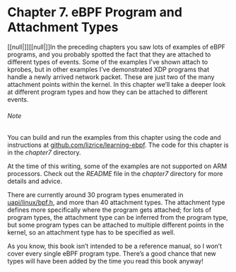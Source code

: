 # Chapter 7. eBPF Program and Attachment Types

[[null|]][[null|]]In the preceding chapters you saw lots of examples of eBPF programs, and you probably spotted the fact that they are attached to different types of events. Some of the examples I’ve shown attach to kprobes, but in other examples I’ve demonstrated XDP programs that handle a newly arrived network packet. These are just two of the many attachment points within the kernel. In this chapter we’ll take a deeper look at different program types and how they can be attached to different events.

###### Note

You can build and run the examples from this chapter using the code and instructions at [github.com/lizrice/learning-ebpf](https://github.com/lizrice/learning-ebpf). The code for this chapter is in the _chapter7_ directory.

At the time of this writing, some of the examples are not supported on ARM processors. Check out the _README_ file in the _chapter7_ directory for more details and advice.

There are currently around 30 program types enumerated in [uapi/linux/bpf.h](https://oreil.ly/6dNIW), and more than 40 attachment types. The attachment type defines more specifically where the program gets attached; for lots of program types, the attachment type can be inferred from the program type, but some program types can be attached to multiple different points in the kernel, so an attachment type has to be specified as well.

As you know, this book isn’t intended to be a reference manual, so I won’t cover every single eBPF program type. There’s a good chance that new types will have been added by the time you read this book anyway!